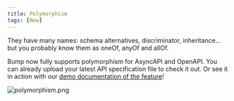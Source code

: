 ```yaml
---
title: Polymorphism
tags: [New]
---
```


They have many names: schema alternatives, discriminator, inheritance... but you probably know them as oneOf, anyOf and allOf.

Bump now fully supports polymorphism for AsyncAPI and OpenAPI. You can already upload your latest API specification file to check it out. Or see it in action with our [demo documentation of the feature](https://bump.sh/bump/doc/petstore-alternatives#operation-post-pets-body-animal-cat-species-species-alternative)!

![polymorphism.png](/files/changelog/polymorphism.png)